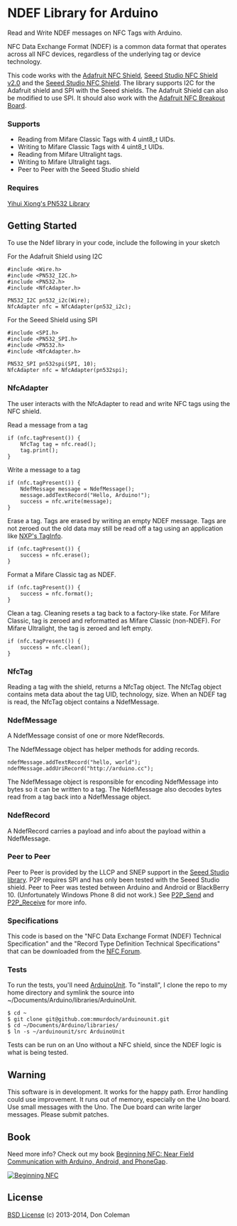 # NDEF Library for Arduino

Read and Write NDEF messages on NFC Tags with Arduino.

NFC Data Exchange Format (NDEF) is a common data format that operates across all NFC devices, regardless of the underlying tag or device technology.

This code works with the [Adafruit NFC Shield](https://www.adafruit.com/products/789), [Seeed Studio NFC Shield v2.0](http://www.seeedstudio.com/depot/nfc-shield-v20-p-1370.html) and the [Seeed Studio NFC Shield](http://www.seeedstudio.com/depot/nfc-shield-p-916.html?cPath=73). The library supports I2C for the Adafruit shield and SPI with the Seeed shields. The Adafruit Shield can also be modified to use SPI. It should also work with the [Adafruit NFC Breakout Board](https://www.adafruit.com/products/364).

### Supports 
 - Reading from Mifare Classic Tags with 4 uint8_t UIDs.
 - Writing to Mifare Classic Tags with 4 uint8_t UIDs.
 - Reading from Mifare Ultralight tags.
 - Writing to Mifare Ultralight tags.
 - Peer to Peer with the Seeed Studio shield

### Requires

[Yihui Xiong's PN532 Library](https://github.com/Seeed-Studio/PN532)

## Getting Started

To use the Ndef library in your code, include the following in your sketch

For the Adafruit Shield using I2C 

    #include <Wire.h>
    #include <PN532_I2C.h>
    #include <PN532.h>
    #include <NfcAdapter.h>
    
    PN532_I2C pn532_i2c(Wire);
    NfcAdapter nfc = NfcAdapter(pn532_i2c);

For the Seeed Shield using SPI

    #include <SPI.h>
    #include <PN532_SPI.h>
    #include <PN532.h>
    #include <NfcAdapter.h>
    
    PN532_SPI pn532spi(SPI, 10);
    NfcAdapter nfc = NfcAdapter(pn532spi);

### NfcAdapter

The user interacts with the NfcAdapter to read and write NFC tags using the NFC shield.

Read a message from a tag

    if (nfc.tagPresent()) {
        NfcTag tag = nfc.read();
        tag.print();
    }

Write a message to a tag

    if (nfc.tagPresent()) {
        NdefMessage message = NdefMessage();
        message.addTextRecord("Hello, Arduino!");
        success = nfc.write(message);
    }

Erase a tag. Tags are erased by writing an empty NDEF message. Tags are not zeroed out the old data may still be read off a tag using an application like [NXP's TagInfo](https://play.google.com/store/apps/details?id=com.nxp.taginfolite&hl=en).

    if (nfc.tagPresent()) {
        success = nfc.erase();
    }


Format a Mifare Classic tag as NDEF.

    if (nfc.tagPresent()) {
        success = nfc.format();
    }


Clean a tag. Cleaning resets a tag back to a factory-like state. For Mifare Classic, tag is zeroed and reformatted as Mifare Classic (non-NDEF). For Mifare Ultralight, the tag is zeroed and left empty.

    if (nfc.tagPresent()) {
        success = nfc.clean();
    }


### NfcTag 

Reading a tag with the shield, returns a NfcTag object. The NfcTag object contains meta data about the tag UID, technology, size.  When an NDEF tag is read, the NfcTag object contains a NdefMessage.

### NdefMessage

A NdefMessage consist of one or more NdefRecords.

The NdefMessage object has helper methods for adding records.

    ndefMessage.addTextRecord("hello, world");
    ndefMessage.addUriRecord("http://arduino.cc");

The NdefMessage object is responsible for encoding NdefMessage into bytes so it can be written to a tag. The NdefMessage also decodes bytes read from a tag back into a NdefMessage object.

### NdefRecord

A NdefRecord carries a payload and info about the payload within a NdefMessage.

### Peer to Peer

Peer to Peer is provided by the LLCP and SNEP support in the [Seeed Studio library](https://github.com/Seeed-Studio/PN532).  P2P requires SPI and has only been tested with the Seeed Studio shield.  Peer to Peer was tested between Arduino and Android or BlackBerry 10. (Unfortunately Windows Phone 8 did not work.) See [P2P_Send](examples/P2P_Send/P2P_Send.ino) and [P2P_Receive](examples/P2P_Receive/P2P_Receive.ino) for more info.

### Specifications

This code is based on the "NFC Data Exchange Format (NDEF) Technical Specification" and the "Record Type Definition Technical Specifications" that can be downloaded from the [NFC Forum](http://www.nfc-forum.org/specs/spec_license).

### Tests

To run the tests, you'll need [ArduinoUnit](https://github.com/mmurdoch/arduinounit). To "install", I clone the repo to my home directory and symlink the source into ~/Documents/Arduino/libraries/ArduinoUnit.

    $ cd ~
    $ git clone git@github.com:mmurdoch/arduinounit.git
    $ cd ~/Documents/Arduino/libraries/
    $ ln -s ~/arduinounit/src ArduinoUnit
    
Tests can be run on an Uno without a NFC shield, since the NDEF logic is what is being tested.
    
## Warning

This software is in development. It works for the happy path. Error handling could use improvement. It runs out of memory, especially on the Uno board. Use small messages with the Uno. The Due board can write larger messages. Please submit patches.

## Book
Need more info? Check out my book <a href="http://www.anrdoezrs.net/click-7521423-11260198-1430755877000?url=http%3A%2F%2Fshop.oreilly.com%2Fproduct%2F0636920021193.do%3Fcmp%3Daf-prog-books-videos-product_cj_9781449372064_%2525zp&cjsku=0636920021193" target="_top">
Beginning NFC: Near Field Communication with Arduino, Android, and PhoneGap</a><img src="http://www.lduhtrp.net/image-7521423-11260198-1430755877000" width="1" height="1" border="0"/>.

<a href="http://www.tkqlhce.com/click-7521423-11260198-1430755877000?url=http%3A%2F%2Fshop.oreilly.com%2Fproduct%2F0636920021193.do%3Fcmp%3Daf-prog-books-videos-product_cj_9781449372064_%2525zp&cjsku=0636920021193" target="_top"><img src="http://akamaicovers.oreilly.com/images/0636920021193/cat.gif" border="0" alt="Beginning NFC"/></a><img src="http://www.awltovhc.com/image-7521423-11260198-1430755877000" width="1" height="1" border="0"/>

## License

[BSD License](https://github.com/don/Ndef/blob/master/LICENSE.txt) (c) 2013-2014, Don Coleman
